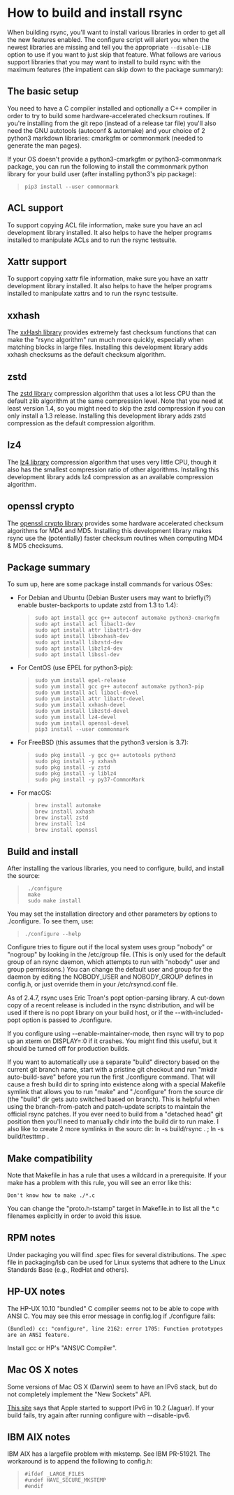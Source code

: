 # How to build and install rsync

When building rsync, you'll want to install various libraries in order to get
all the new features enabled.  The configure script will alert you when the
newest libraries are missing and tell you the appropriate `--disable-LIB`
option to use if you want to just skip that feature.  What follows are various
support libraries that you may want to install to build rsync with the maximum
features (the impatient can skip down to the package summary):

## The basic setup

You need to have a C compiler installed and optionally a C++ compiler in order
to try to build some hardware-accelerated checksum routines.  If you're
installing from the git repo (instead of a release tar file) you'll also need
the GNU autotools (autoconf & automake) and your choice of 2 python3 markdown
libraries: cmarkgfm or commonmark (needed to generate the man pages).

If your OS doesn't provide a python3-cmarkgfm or python3-commonmark package,
you can run the following to install the commonmark python library for your
build user (after installing python3's pip package):

>     pip3 install --user commonmark

## ACL support

To support copying ACL file information, make sure you have an acl
development library installed. It also helps to have the helper programs
installed to manipulate ACLs and to run the rsync testsuite.

## Xattr support

To support copying xattr file information, make sure you have an xattr
development library installed. It also helps to have the helper programs
installed to manipulate xattrs and to run the rsync testsuite.

## xxhash

The [xxHash library](https://cyan4973.github.io/xxHash/) provides extremely
fast checksum functions that can make the "rsync algorithm" run much more
quickly, especially when matching blocks in large files.  Installing this
development library adds xxhash checksums as the default checksum algorithm.

## zstd

The [zstd library](http://facebook.github.io/zstd/) compression algorithm that
uses a lot less CPU than the default zlib algorithm at the same compression
level.  Note that you need at least version 1.4, so you might need to skip the
zstd compression if you can only install a 1.3 release.  Installing this
development library adds zstd compression as the default compression algorithm.

## lz4

The [lz4 library](https://lz4.github.io/lz4/) compression algorithm that uses
very little CPU, though it also has the smallest compression ratio of other
algorithms.  Installing this development library adds lz4 compression as an
available compression algorithm.

## openssl crypto

The [openssl crypto library](https://www.openssl.org/docs/man1.0.2/man3/crypto.html)
provides some hardware accelerated checksum algorithms for MD4 and MD5.
Installing this development library makes rsync use the (potentially) faster
checksum routines when computing MD4 & MD5 checksums.

## Package summary

To sum up, here are some package install commands for various OSes:

 -  For Debian and Ubuntu (Debian Buster users may want to briefly(?) enable
    buster-backports to update zstd from 1.3 to 1.4):

    >     sudo apt install gcc g++ autoconf automake python3-cmarkgfm
    >     sudo apt install acl libacl1-dev
    >     sudo apt install attr libattr1-dev
    >     sudo apt install libxxhash-dev
    >     sudo apt install libzstd-dev
    >     sudo apt install libzlz4-dev
    >     sudo apt install libssl-dev

 -  For CentOS (use EPEL for python3-pip):

    >     sudo yum install epel-release
    >     sudo yum install gcc g++ autoconf automake python3-pip
    >     sudo yum install acl libacl-devel
    >     sudo yum install attr libattr-devel
    >     sudo yum install xxhash-devel
    >     sudo yum install libzstd-devel
    >     sudo yum install lz4-devel
    >     sudo yum install openssl-devel
    >     pip3 install --user commonmark

 -  For FreeBSD (this assumes that the python3 version is 3.7):

    >     sudo pkg install -y gcc g++ autotools python3
    >     sudo pkg install -y xxhash
    >     sudo pkg install -y zstd
    >     sudo pkg install -y liblz4
    >     sudo pkg install -y py37-CommonMark

 -  For macOS:

    >     brew install automake
    >     brew install xxhash
    >     brew install zstd
    >     brew install lz4
    >     brew install openssl

## Build and install

After installing the various libraries, you need to configure, build, and
install the source:

>      ./configure
>      make
>      sudo make install

You may set the installation directory and other parameters by options
to ./configure.  To see them, use:

>     ./configure --help

Configure tries to figure out if the local system uses group "nobody" or
"nogroup" by looking in the /etc/group file.  (This is only used for the
default group of an rsync daemon, which attempts to run with "nobody"
user and group permissions.)  You can change the default user and group
for the daemon by editing the NOBODY_USER and NOBODY_GROUP defines in
config.h, or just override them in your /etc/rsyncd.conf file.

As of 2.4.7, rsync uses Eric Troan's popt option-parsing library.  A
cut-down copy of a recent release is included in the rsync distribution,
and will be used if there is no popt library on your build host, or if
the --with-included-popt option is passed to ./configure.

If you configure using --enable-maintainer-mode, then rsync will try
to pop up an xterm on DISPLAY=:0 if it crashes.  You might find this
useful, but it should be turned off for production builds.

If you want to automatically use a separate "build" directory based on
the current git branch name, start with a pristine git checkout and run
"mkdir auto-build-save" before you run the first ./configure command.
That will cause a fresh build dir to spring into existence along with a
special Makefile symlink that allows you to run "make" and "./configure"
from the source dir (the "build" dir gets auto switched based on branch).
This is helpful when using the branch-from-patch and patch-update scripts
to maintain the official rsync patches.  If you ever need to build from
a "detached head" git position then you'll need to manually chdir into
the build dir to run make.  I also like to create 2 more symlinks in the
sourc dir:  ln -s build/rsync . ; ln -s build/testtmp .

## Make compatibility

Note that Makefile.in has a rule that uses a wildcard in a prerequisite.  If
your make has a problem with this rule, you will see an error like this:

    Don't know how to make ./*.c

You can change the "proto.h-tstamp" target in Makefile.in to list all the \*.c
filenames explicitly in order to avoid this issue.

## RPM notes

Under packaging you will find .spec files for several distributions.
The .spec file in packaging/lsb can be used for Linux systems that
adhere to the Linux Standards Base (e.g., RedHat and others).

## HP-UX notes

The HP-UX 10.10 "bundled" C compiler seems not to be able to cope with
ANSI C.  You may see this error message in config.log if ./configure
fails:

    (Bundled) cc: "configure", line 2162: error 1705: Function prototypes are an ANSI feature.

Install gcc or HP's "ANSI/C Compiler".

## Mac OS X notes

Some versions of Mac OS X (Darwin) seem to have an IPv6 stack, but do
not completely implement the "New Sockets" API.

[This site](http://www.ipv6.org/impl/mac.html) says that Apple started to
support IPv6 in 10.2 (Jaguar).  If your build fails, try again after running
configure with --disable-ipv6.

## IBM AIX notes

IBM AIX has a largefile problem with mkstemp.  See IBM PR-51921.
The workaround is to append the following to config.h:

>     #ifdef _LARGE_FILES
>     #undef HAVE_SECURE_MKSTEMP
>     #endif
